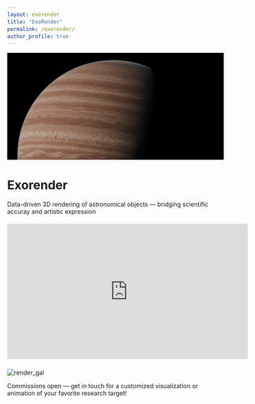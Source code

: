 ```yaml
---
layout: exorender
title: "ExoRender"
permalink: /exorender/
author_profile: true
---
```


<div class="gallery">
<img src="/images/render_jup.png" alt="render_jup">
</div>

# Exorender
Data-driven 3D rendering of astronomical objects — bridging scientific accuray and artistic expression

<div style="margin: 20px 0;">
  <iframe 
    width="560" 
    height="315" 
    src="https://www.youtube.com/embed/Q0aGZvRusAM?start=6" 
    title="WISE1049vid" 
    frameborder="0" 
    allow="accelerometer; autoplay; clipboard-write; encrypted-media; gyroscope; picture-in-picture" 
    allowfullscreen>
  </iframe>
</div>

<div class="gallery">
<img src="/images/render_gal.png" alt="render_gal">
</div>


Commissions open — get in touch for a customized visualization or animation of your favorite research target!

